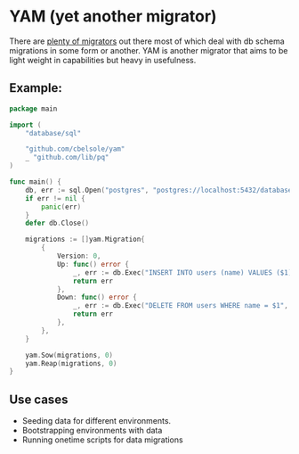 # YAM (yet another migrator)

There are [plenty of migrators](https://awesome-go.com/#database) out there most of which deal with db schema migrations in some form or another. YAM is another migrator that aims to be light weight in capabilities but heavy in usefulness.

## Example:
```go
package main

import (
	"database/sql"

	"github.com/cbelsole/yam"
	_ "github.com/lib/pq"
)

func main() {
	db, err := sql.Open("postgres", "postgres://localhost:5432/database?sslmode=enable")
	if err != nil {
		panic(err)
	}
	defer db.Close()

	migrations := []yam.Migration{
		{
			Version: 0,
			Up: func() error {
				_, err := db.Exec("INSERT INTO users (name) VALUES ($1)", "gopher")
				return err
			},
			Down: func() error {
				_, err := db.Exec("DELETE FROM users WHERE name = $1", "gopher")
				return err
			},
		},
	}

	yam.Sow(migrations, 0)
	yam.Reap(migrations, 0)
}

```

## Use cases
* Seeding data for different environments.
* Bootstrapping environments with data
* Running onetime scripts for data migrations
